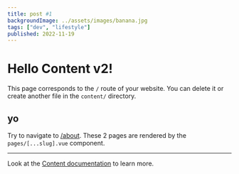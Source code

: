 ```yaml
---
title: post #1
backgroundImage: ../assets/images/banana.jpg
tags: ["dev", "lifestyle"]
published: 2022-11-19
---
```


# Hello Content v2!

This page corresponds to the `/` route of your website. You can delete it or create another file in the `content/` directory.

## yo

Try to navigate to [/about](/about). These 2 pages are rendered by the `pages/[...slug].vue` component.

---

Look at the [Content documentation](https://content-v2.nuxtjs.org/) to learn more.
